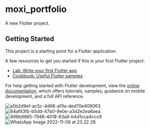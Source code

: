 # moxi_portfolio

A new Flutter project.

## Getting Started

This project is a starting point for a Flutter application.

A few resources to get you started if this is your first Flutter project:

- [Lab: Write your first Flutter app](https://docs.flutter.dev/get-started/codelab)
- [Cookbook: Useful Flutter samples](https://docs.flutter.dev/cookbook)

For help getting started with Flutter development, view the
[online documentation](https://docs.flutter.dev/), which offers tutorials,
samples, guidance on mobile development, and a full API reference.


![a5b2d9ef-ac5c-4d68-af9a-ded70e409063](https://user-images.githubusercontent.com/100303780/198143158-5cf33617-8390-474a-8c7c-c1db3bc432c9.jpg)
![84af43fb-b5dd-47b0-9e0e-a3d2e2ea6aea](https://user-images.githubusercontent.com/100303780/198143170-a462b238-2b30-4cb9-9ebc-d2a0db8eb3c0.jpg)
![496b9965-7946-4018-83a9-b4d1cca4ccc9](https://user-images.githubusercontent.com/100303780/198143173-e85b426b-d0f6-4982-b9ca-c6d78f67d16a.jpg)
![WhatsApp Image 2022-11-06 at 23 22 28](https://user-images.githubusercontent.com/100303780/200189581-e562b917-6e09-4c2f-98fa-014a6a561c86.jpg)
